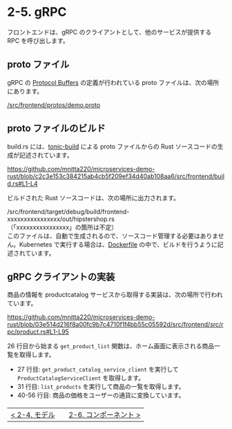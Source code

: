 # 2-5. gRPC

フロントエンドは、gRPC のクライアントとして、他のサービスが提供する RPC を呼び出します。

## proto ファイル

gRPC の [Protocol Buffers](https://protobuf.dev/) の定義が行われている proto ファイルは、次の場所にあります。

[/src/frontend/protos/demo.proto](/src/frontend/protos/demo.proto)

## proto ファイルのビルド

build.rs には、[tonic-build](https://github.com/hyperium/tonic/tree/master/tonic-build) による proto ファイルからの Rust ソースコードの生成が記述されています。

https://github.com/mnitta220/microservices-demo-rust/blob/c2c3e153c384215ab4cb5f209ef34d40ab108aa6/src/frontend/build.rs#L1-L4

ビルドされた Rust ソースコードは、次の場所に出力されます。

/src/frontend/target/debug/build/frontend-xxxxxxxxxxxxxxxx/out/hipstershop.rs  
（「xxxxxxxxxxxxxxxx」の箇所は不定）  
このファイルは、自動で生成されるので、ソースコード管理する必要はありません。Kubernetes で実行する場合は、[Dockerfile](/src/frontend/Dockerfile) の中で、ビルドを行うように記述されています。

## gRPC クライアントの実装

商品の情報を productcatalog サービスから取得する実装は、次の場所で行われています。

https://github.com/mnitta220/microservices-demo-rust/blob/03e514d216f8a00fc9b7c4710f1f4bb55c05592d/src/frontend/src/rpc/product.rs#L1-L95

26 行目から始まる `get_product_list` 関数は、ホーム画面に表示される商品一覧を取得します。

- 27 行目: `get_product_catalog_service_client` を実行して `ProductCatalogServiceClient` を取得します。
- 31 行目: `list_products` を実行して商品の一覧を取得します。
- 40-56 行目: 商品の価格をユーザーの通貨に変換しています。

<table style="width: 90%; margin-top: 20px;">
<tr>
<td style="text-align: left"><a href="./2-4.model.md">&lt;&nbsp;2-4. モデル</a></td>
<td></td>
<td style="text-align: right"><a href="./2-6.component.md">2-6. コンポーネント&nbsp;&gt;</a></td>
</tr>
</table>
